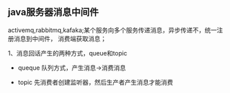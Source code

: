 ## java服务器消息中间件
activemq,rabbitmq,kafaka;某个服务向多个服务传递消息，异步传递不，统一注册消息到中间件，
消费端获取消息；

1、消息回话产生的两种方式，queue和topic

* queque 队列方式，产生消息->消费消息

* topic 先消费者创建监听器，然后生产者产生消息才能消费
